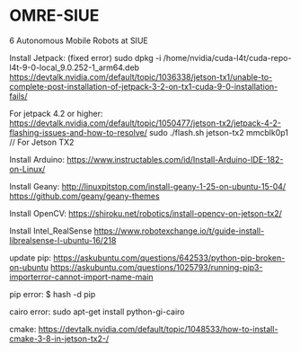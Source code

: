 # OMRE-SIUE
6 Autonomous Mobile Robots at SIUE

Install Jetpack: (fixed error)
sudo dpkg -i /home/nvidia/cuda-l4t/cuda-repo-l4t-9-0-local_9.0.252-1_arm64.deb
https://devtalk.nvidia.com/default/topic/1036338/jetson-tx1/unable-to-complete-post-installation-of-jetpack-3-2-on-tx1-cuda-9-0-installation-fails/

For jetpack 4.2 or higher:
https://devtalk.nvidia.com/default/topic/1050477/jetson-tx2/jetpack-4-2-flashing-issues-and-how-to-resolve/
sudo ./flash.sh jetson-tx2 mmcblk0p1 // For Jetson TX2

Install Arduino:
https://www.instructables.com/id/Install-Arduino-IDE-182-on-Linux/

Install Geany:
http://linuxpitstop.com/install-geany-1-25-on-ubuntu-15-04/
https://github.com/geany/geany-themes

Install OpenCV:
https://shiroku.net/robotics/install-opencv-on-jetson-tx2/

Install Intel_RealSense
https://www.robotexchange.io/t/guide-install-librealsense-l-ubuntu-16/218

update pip:
https://askubuntu.com/questions/642533/python-pip-broken-on-ubuntu
https://askubuntu.com/questions/1025793/running-pip3-importerror-cannot-import-name-main

pip error:
$ hash -d pip

cairo error:
sudo apt-get install python-gi-cairo

cmake:
https://devtalk.nvidia.com/default/topic/1048533/how-to-install-cmake-3-8-in-jetson-tx2-/
